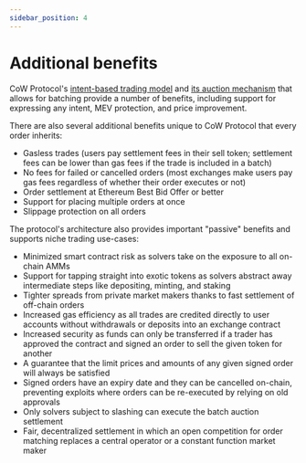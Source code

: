 ```yaml
---
sidebar_position: 4
---
```


# Additional benefits

CoW Protocol's [intent-based trading model](/cow-protocol/concepts/introduction/intents) and [its auction mechanism](/cow-protocol/concepts/introduction/batch-auctions) that allows for batching provide a number of benefits, including support for expressing any intent, MEV protection, and price improvement. 

There are also several additional benefits unique to CoW Protocol that every order inherits: 
- Gasless trades (users pay settlement fees in their sell token; settlement fees can be lower than gas fees if the trade is included in a batch)
- No fees for failed or cancelled orders (most exchanges make users pay gas fees regardless of whether their order executes or not)
- Order settlement at Ethereum Best Bid Offer or better
- Support for placing multiple orders at once
- Slippage protection on all orders

The protocol's architecture also provides important "passive" benefits and supports niche trading use-cases:
- Minimized smart contract risk as solvers take on the exposure to all on-chain AMMs
- Support for tapping straight into exotic tokens as solvers abstract away intermediate steps like depositing, minting, and staking 
- Tighter spreads from private market makers thanks to fast settlement of off-chain orders
- Increased gas efficiency as all trades are credited directly to user accounts without withdrawals or deposits into an exchange contract 
- Increased security as funds can only be transferred if a trader has approved the contract and signed an order to sell the given token for another
- A guarantee that the limit prices and amounts of any given signed order will always be satisfied
- Signed orders have an expiry date and they can be cancelled on-chain, preventing exploits where orders can be re-executed by relying on old approvals
- Only solvers subject to slashing can execute the batch auction settlement
- Fair, decentralized settlement in which an open competition for order matching replaces a central operator or a constant function market maker

